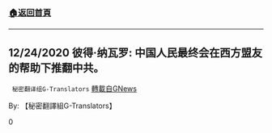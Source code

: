 ###  [:house:返回首頁](https://github.com/ourhimalayas/txt)
---

## 12/24/2020 彼得·纳瓦罗: 中国人民最终会在西方盟友的帮助下推翻中共。
` 秘密翻译组G-Translators` [轉載自GNews](https://gnews.org/zh-hans/685917/)

By: 【秘密翻譯組G-Translators】

0
